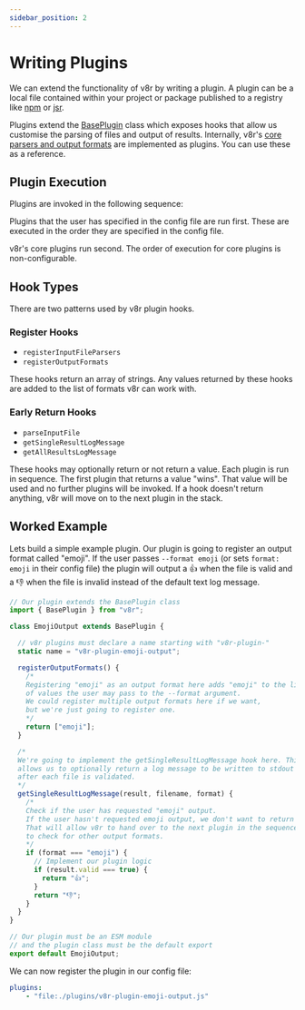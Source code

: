 ```yaml
---
sidebar_position: 2
---
```


# Writing Plugins

We can extend the functionality of v8r by writing a plugin. A plugin can be a local file contained within your project or package published to a registry like [npm](https://www.npmjs.com/) or [jsr](https://jsr.io/).

Plugins extend the [BasePlugin](../reference) class which exposes hooks that allow us customise the parsing of files and output of results. Internally, v8r's [core parsers and output formats](https://github.com/chris48s/v8r/tree/main/src/plugins) are implemented as plugins. You can use these as a reference.

## Plugin Execution

Plugins are invoked in the following sequence:

Plugins that the user has specified in the config file are run first. These are executed in the order they are specified in the config file.

v8r's core plugins run second. The order of execution for core plugins is non-configurable.

## Hook Types

There are two patterns used by v8r plugin hooks.

### Register Hooks

- `registerInputFileParsers`
- `registerOutputFormats`

These hooks return an array of strings. Any values returned by these hooks are added to the list of formats v8r can work with.

### Early Return Hooks

- `parseInputFile`
- `getSingleResultLogMessage`
- `getAllResultsLogMessage`

These hooks may optionally return or not return a value. Each plugin is run in sequence. The first plugin that returns a value "wins". That value will be used and no further plugins will be invoked. If a hook doesn't return anything, v8r will move on to the next plugin in the stack.

## Worked Example

Lets build a simple example plugin. Our plugin is going to register an output format called "emoji". If the user passes `--format emoji` (or sets `format: emoji` in their config file) the plugin will output a 👍 when the file is valid and a 👎 when the file is invalid instead of the default text log message.

```js title="./plugins/v8r-plugin-emoji-output.js"
// Our plugin extends the BasePlugin class
import { BasePlugin } from "v8r";

class EmojiOutput extends BasePlugin {

  // v8r plugins must declare a name starting with "v8r-plugin-"
  static name = "v8r-plugin-emoji-output";

  registerOutputFormats() {
    /*
    Registering "emoji" as an output format here adds "emoji" to the list
    of values the user may pass to the --format argument.
    We could register multiple output formats here if we want,
    but we're just going to register one.
    */
    return ["emoji"];
  }

  /*
  We're going to implement the getSingleResultLogMessage hook here. This
  allows us to optionally return a log message to be written to stdout
  after each file is validated.
  */
  getSingleResultLogMessage(result, filename, format) {
    /*
    Check if the user has requested "emoji" output.
    If the user hasn't requested emoji output, we don't want to return a value.
    That will allow v8r to hand over to the next plugin in the sequence
    to check for other output formats.
    */
    if (format === "emoji") {
      // Implement our plugin logic
      if (result.valid === true) {
        return "👍";
      }
      return "👎";
    }
  }
}

// Our plugin must be an ESM module
// and the plugin class must be the default export
export default EmojiOutput;
```

We can now register the plugin in our config file:

```yaml title=".v8rrc.yml"
plugins:
    - "file:./plugins/v8r-plugin-emoji-output.js"
```
